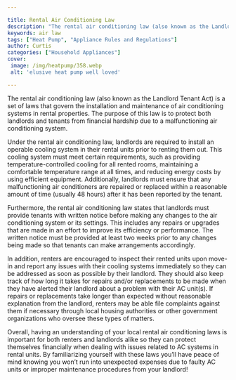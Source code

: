 ```yaml
---

title: Rental Air Conditioning Law
description: "The rental air conditioning law (also known as the Landlord Tenant Act) is a set of laws that govern the installation and maintena...get the full scoop"
keywords: air law
tags: ["Heat Pump", "Appliance Rules and Regulations"]
author: Curtis
categories: ["Household Appliances"]
cover: 
 image: /img/heatpump/358.webp
 alt: 'elusive heat pump well loved'

---
```


The rental air conditioning law (also known as the Landlord Tenant Act) is a set of laws that govern the installation and maintenance of air conditioning systems in rental properties. The purpose of this law is to protect both landlords and tenants from financial hardship due to a malfunctioning air conditioning system.

Under the rental air conditioning law, landlords are required to install an operable cooling system in their rental units prior to renting them out. This cooling system must meet certain requirements, such as providing temperature-controlled cooling for all rented rooms, maintaining a comfortable temperature range at all times, and reducing energy costs by using efficient equipment. Additionally, landlords must ensure that any malfunctioning air conditioners are repaired or replaced within a reasonable amount of time (usually 48 hours) after it has been reported by the tenant. 

Furthermore, the rental air conditioning law states that landlords must provide tenants with written notice before making any changes to the air conditioning system or its settings. This includes any repairs or upgrades that are made in an effort to improve its efficiency or performance. The written notice must be provided at least two weeks prior to any changes being made so that tenants can make arrangements accordingly. 

In addition, renters are encouraged to inspect their rented units upon move-in and report any issues with their cooling systems immediately so they can be addressed as soon as possible by their landlord. They should also keep track of how long it takes for repairs and/or replacements to be made when they have alerted their landlord about a problem with their AC unit(s). If repairs or replacements take longer than expected without reasonable explanation from the landlord, renters may be able file complaints against them if necessary through local housing authorities or other government organizations who oversee these types of matters. 

Overall, having an understanding of your local rental air conditioning laws is important for both renters and landlords alike so they can protect themselves financially when dealing with issues related to AC systems in rental units. By familiarizing yourself with these laws you’ll have peace of mind knowing you won’t run into unexpected expenses due to faulty AC units or improper maintenance procedures from your landlord!
